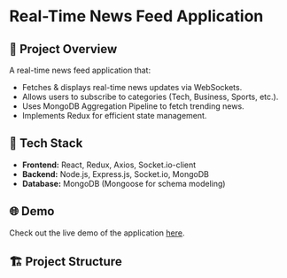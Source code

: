 # Real-Time News Feed Application

## 📌 Project Overview
A real-time news feed application that:

- Fetches & displays real-time news updates via WebSockets.
- Allows users to subscribe to categories (Tech, Business, Sports, etc.).
- Uses MongoDB Aggregation Pipeline to fetch trending news.
- Implements Redux for efficient state management.

## 🚀 Tech Stack
- **Frontend:** React, Redux, Axios, Socket.io-client  
- **Backend:** Node.js, Express.js, Socket.io, MongoDB  
- **Database:** MongoDB (Mongoose for schema modeling)  

## 🌐 Demo
Check out the live demo of the application [here](https://your-demo-link.com).

## 🏗️ Project Structure